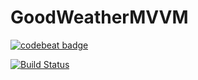 # GoodWeatherMVVM
[![codebeat badge](https://codebeat.co/badges/f30e6b51-a11e-4fc4-a710-ca62163f498d)](https://codebeat.co/projects/github-com-buraktuncdev-goodweathermvvm-master)

[![Build Status](https://travis-ci.com/buraktuncdev/GoodWeatherMVVM.svg?branch=master)](https://travis-ci.com/buraktuncdev/GoodWeatherMVVM)

